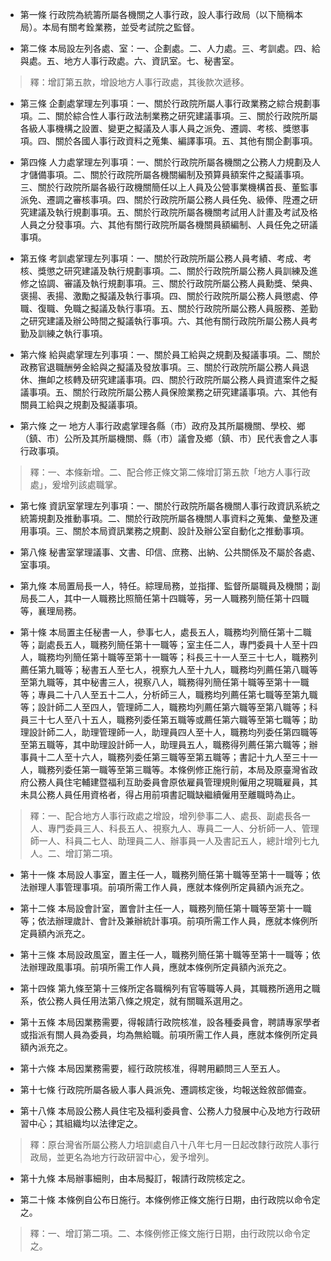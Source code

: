 * 第一條 行政院為統籌所屬各機關之人事行政，設人事行政局（以下簡稱本局）。本局有關考銓業務，並受考試院之監督。

* 第二條 本局設左列各處、室：一、企劃處。二、人力處。三、考訓處。四、給與處。五、地方人事行政處。六、資訊室。七、秘書室。

> 釋：增訂第五款，增設地方人事行政處，其後款次遞移。

* 第三條 企劃處掌理左列事項：一、關於行政院所屬人事行政業務之綜合規劃事項。二、關於綜合性人事行政法制業務之研究建議事項。三、關於行政院所屬各級人事機構之設置、變更之擬議及人事人員之派免、遷調、考核、獎懲事項。四、關於各國人事行政資料之蒐集、編譯事項。五、其他有關企劃事項。

* 第四條 人力處掌理左列事項：一、關於行政院所屬各機關之公務人力規劃及人才儲備事項。二、關於行政院所屬各機關編制及預算員額案件之擬議事項。三、關於行政院所屬各級行政機關簡任以上人員及公營事業機構首長、董監事派免、遷調之審核事項。四、關於行政院所屬公務人員任免、級俸、陞遷之研究建議及執行規劃事項。五、關於行政院所屬各機關考試用人計畫及考試及格人員之分發事項。六、其他有關行政院所屬各機關員額編制、人員任免之研議事項。

* 第五條 考訓處掌理左列事項：一、關於行政院所屬公務人員考績、考成、考核、獎懲之研究建議及執行規劃事項。二、關於行政院所屬公務人員訓練及進修之協調、審議及執行規劃事項。三、關於行政院所屬公務人員勳獎、榮典、褒揚、表揚、激勵之擬議及執行事項。四、關於行政院所屬公務人員懲處、停職、復職、免職之擬議及執行事項。五、關於行政院所屬公務人員服務、差勤之研究建議及辦公時間之擬議執行事項。六、其他有關行政院所屬公務人員考勤及訓練之執行事項。

* 第六條 給與處掌理左列事項：一、關於員工給與之規劃及擬議事項。二、關於政務官退職酬勞金給與之擬議及發放事項。三、關於行政院所屬公務人員退休、撫卹之核轉及研究建議事項。四、關於行政院所屬公務人員資遣案件之擬議事項。五、關於行政院所屬公務人員保險業務之研究建議事項。六、其他有關員工給與之規劃及擬議事項。

* 第六條 之一 地方人事行政處掌理各縣（市）政府及其所屬機關、學校、鄉（鎮、市）公所及其所屬機關、縣（市）議會及鄉（鎮、市）民代表會之人事行政事項。

> 釋：一、本條新增。二、配合修正條文第二條增訂第五款「地方人事行政處」，爰增列該處職掌。

* 第七條 資訊室掌理左列事項：一、關於行政院所屬各機關人事行政資訊系統之統籌規劃及推動事項。二、關於行政院所屬各機關人事資料之蒐集、彙整及運用事項。三、關於本局資訊業務之規劃、設計及辦公室自動化之推動事項。

* 第八條 秘書室掌理議事、文書、印信、庶務、出納、公共關係及不屬於各處、室事項。

* 第九條 本局置局長一人，特任。綜理局務，並指揮、監督所屬職員及機關；副局長二人，其中一人職務比照簡任第十四職等，另一人職務列簡任第十四職等，襄理局務。

* 第十條 本局置主任秘書一人，參事七人，處長五人，職務均列簡任第十二職等；副處長五人，職務列簡任第十一職等；室主任二人，專門委員十人至十四人，職務均列簡任第十職等至第十一職等；科長三十一人至三十七人，職務列薦任第九職等；秘書五人至七人，視察九人至十九人，職務均列薦任第八職等至第九職等，其中秘書三人，視察八人，職務得列簡任第十職等至第十一職等；專員二十八人至五十二人，分析師三人，職務均列薦任第七職等至第九職等；設計師二人至四人，管理師二人，職務均列薦任第六職等至第八職等；科員三十七人至八十五人，職務列委任第五職等或薦任第六職等至第七職等；助理設計師二人，助理管理師一人，助理員四人至十人，職務均列委任第四職等至第五職等，其中助理設計師一人，助理員五人，職務得列薦任第六職等；辦事員十二人至十六人，職務列委任第三職等至第五職等；書記十九人至三十一人，職務列委任第一職等至第三職等。本條例修正施行前，本局及原臺灣省政府公務人員住宅輔建暨福利互助委員會原依雇員管理規則僱用之現職雇員，其未具公務人員任用資格者，得占用前項書記職缺繼續僱用至離職時為止。

> 釋：一、配合地方人事行政處之增設，增列參事二人、處長、副處長各一人、專門委員三人、科長五人、視察九人、專員二一人、分析師一人、管理師一人、科員二七人、助理員二人、辦事員一人及書記五人，總計增列七九人。二、增訂第二項。

* 第十一條 本局設人事室，置主任一人，職務列簡任第十職等至第十一職等；依法辦理人事管理事項。前項所需工作人員，應就本條例所定員額內派充之。

* 第十二條 本局設會計室，置會計主任一人，職務列簡任第十職等至第十一職等；依法辦理歲計、會計及兼辦統計事項。前項所需工作人員，應就本條例所定員額內派充之。

* 第十三條 本局設政風室，置主任一人，職務列簡任第十職等至第十一職等；依法辦理政風事項。前項所需工作人員，應就本條例所定員額內派充之。

* 第十四條 第九條至第十三條所定各職稱列有官等職等人員，其職務所適用之職系，依公務人員任用法第八條之規定，就有關職系選用之。

* 第十五條 本局因業務需要，得報請行政院核准，設各種委員會，聘請專家學者或指派有關人員為委員，均為無給職。前項所需工作人員，應就本條例所定員額內派充之。

* 第十六條 本局因業務需要，經行政院核准，得聘用顧問三人至五人。

* 第十七條 行政院所屬各級人事人員派免、遷調核定後，均報送銓敘部備查。

* 第十八條 本局設公務人員住宅及福利委員會、公務人力發展中心及地方行政研習中心；其組織均以法律定之。

> 釋：原台灣省所屬公務人力培訓處自八十八年七月一日起改隸行政院人事行政局，並更名為地方行政研習中心，爰予增列。

* 第十九條 本局辦事細則，由本局擬訂，報請行政院核定之。

* 第二十條 本條例自公布日施行。本條例修正條文施行日期，由行政院以命令定之。

> 釋：一、增訂第二項。二、本條例修正條文施行日期，由行政院以命令定之。

